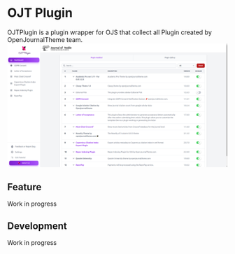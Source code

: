 # OJT Plugin

OJTPlugin is a plugin wrapper for OJS that collect all Plugin created by OpenJournalTheme team.
![Screenshot](assets/img/app.png)

## Feature

Work in progress

## Development

Work in progress

